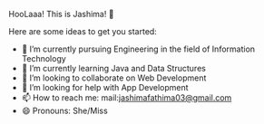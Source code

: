 HooLaaa! This is Jashima! 👋

Here are some ideas to get you started:

- 🔭 I’m currently pursuing Engineering in the field of Information Technology
- 🌱 I’m currently learning Java and Data Structures 
- 👯 I’m looking to collaborate on Web Development
- 🤔 I’m looking for help with App Development
- 📫 How to reach me: mail:jashimafathima03@gmail.com
- 😄 Pronouns: She/Miss
